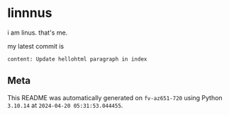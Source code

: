 # linnnus

i am linus. that's me.

my latest commit is

```
content: Update hellohtml paragraph in index
```

## Meta

This README was automatically generated on `fv-az651-720` using Python
`3.10.14` at `2024-04-20 05:31:53.044455`.

